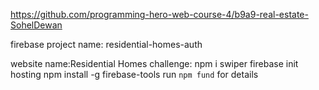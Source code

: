 https://github.com/programming-hero-web-course-4/b9a9-real-estate-SohelDewan

firebase project name: residential-homes-auth

website name:Residential Homes
challenge: npm i swiper
firebase init hosting 
npm install -g firebase-tools 
run `npm fund` for details